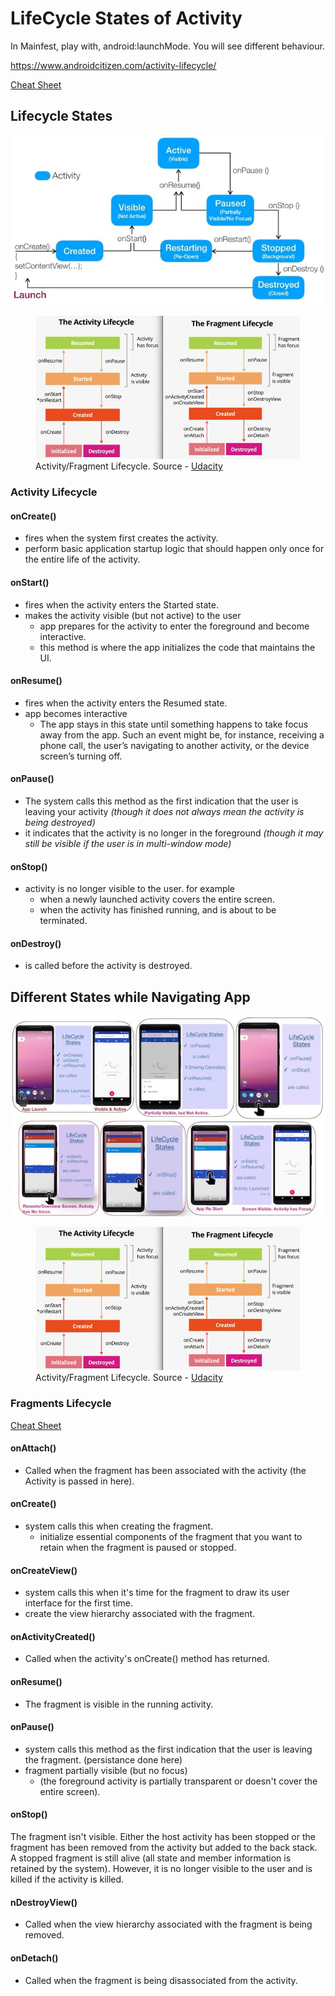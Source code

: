 # LifeCycle States of Activity

In Mainfest, play with, android:launchMode. You will see different behaviour.

https://www.androidcitizen.com/activity-lifecycle/

[Cheat Sheet](https://medium.com/androiddevelopers/the-android-lifecycle-cheat-sheet-part-i-single-activities-e49fd3d202ab)

## Lifecycle States

![LifeCycle-1](art/lifecycle1.jpg)


<figure>
   <img src="art/lifecycle3.png" alt="Activity">

  <figcaption>Activity/Fragment Lifecycle. Source - <a href="http://udacity.com">Udacity</a></figcaption>
</figure>

### Activity Lifecycle

#### onCreate()
- fires when the system first creates the activity.
- perform basic application startup logic that should happen only once for the entire life of the activity.

#### onStart()
- fires when the activity enters the Started state.
-  makes the activity visible (but not active) to the user 
    - app prepares for the activity to enter the foreground and become interactive.
    - this method is where the app initializes the code that maintains the UI.

#### onResume()
- fires when the activity enters the Resumed state.  
- app becomes interactive  
    - The app stays in this state until something happens to take focus away from the app. Such an event might be, for instance, receiving a phone call, the user’s navigating to another activity, or the device screen’s turning off. 

#### onPause()
- The system calls this method as the first indication that the user is leaving your activity *(though it does not always mean the activity is being destroyed)* 
- it indicates that the activity is no longer in the foreground *(though it may still be visible if the user is in multi-window mode)*

#### onStop()
- activity is no longer visible to the user.
for example
    - when a newly launched activity covers the entire screen. 
    - when the activity has finished running, and is about to be terminated.

#### onDestroy()
- is called before the activity is destroyed.

## Different States while Navigating App

![LifeCycle-2](art/lifecycle2.jpg)

<figure>
   <img src="art/lifecycle3.png" alt="Activity">

  <figcaption>Activity/Fragment Lifecycle. Source - <a href="http://udacity.com">Udacity</a></figcaption>
</figure>

### Fragments Lifecycle

[Cheat Sheet](https://medium.com/androiddevelopers/the-android-lifecycle-cheat-sheet-part-iii-fragments-afc87d4f37fd)

#### onAttach()
- Called when the fragment has been associated with the activity (the Activity is passed in here).

#### onCreate()
- system calls this when creating the fragment. 
    -  initialize essential components of the fragment that you want to retain when the fragment is paused or stopped.
#### onCreateView()
- system calls this when it's time for the fragment to draw its user interface for the first time.    
- create the view hierarchy associated with the fragment.

#### onActivityCreated()
- Called when the activity's onCreate() method has returned.

#### onResume()
- The fragment is visible in the running activity.

#### onPause()
- system calls this method as the first indication that the user is leaving the fragment. (persistance done here) 
- fragment partially visible (but no focus)
    - (the foreground activity is partially transparent or doesn't cover the entire screen).

#### onStop()
The fragment isn't visible. Either the host activity has been stopped or the fragment has been removed from the activity but added to the back stack. A stopped fragment is still alive (all state and member information is retained by the system). However, it is no longer visible to the user and is killed if the activity is killed.

#### nDestroyView()
- Called when the view hierarchy associated with the fragment is being removed.
#### onDetach()
- Called when the fragment is being disassociated from the activity.